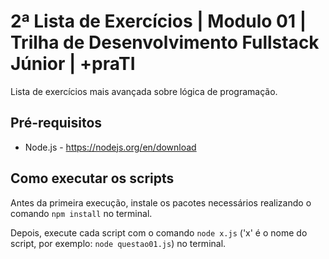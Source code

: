 # 2ª Lista de Exercícios | Modulo 01 | Trilha de Desenvolvimento Fullstack Júnior | +praTI

Lista de exercícios mais avançada sobre lógica de programação.

## Pré-requisitos

- Node.js - https://nodejs.org/en/download

## Como executar os scripts

Antes da primeira execução, instale os pacotes necessários realizando o comando `npm install` no terminal.

Depois, execute cada script com o comando `node x.js` ('x' é o nome do script, por exemplo: `node questao01.js`) no terminal.
